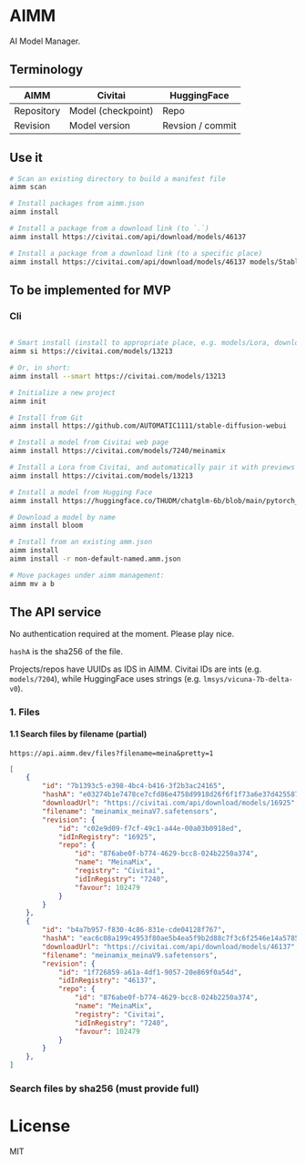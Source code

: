 # AIMM

AI Model Manager.

## Terminology

| AIMM       | Civitai            | HuggingFace      |
|------------|--------------------|------------------|
| Repository | Model (checkpoint) | Repo             |
| Revision   | Model version      | Revsion / commit |

## Use it

```sh
# Scan an existing directory to build a manifest file
aimm scan

# Install packages from aimm.json
aimm install

# Install a package from a download link (to `.`)
aimm install https://civitai.com/api/download/models/46137

# Install a package from a download link (to a specific place)
aimm install https://civitai.com/api/download/models/46137 models/Stable-diffusion
```

## To be implemented for MVP

### Cli

```sh

# Smart install (install to appropriate place, e.g. models/Lora, download previews, etc.)
aimm si https://civitai.com/models/13213

# Or, in short:
aimm install --smart https://civitai.com/models/13213

# Initialize a new project
aimm init

# Install from Git
aimm install https://github.com/AUTOMATIC1111/stable-diffusion-webui

# Install a model from Civitai web page
aimm install https://civitai.com/models/7240/meinamix 

# Install a Lora from Civitai, and automatically pair it with previews
aimm install https://civitai.com/models/13213

# Install a model from Hugging Face
aimm install https://huggingface.co/THUDM/chatglm-6b/blob/main/pytorch_model-00001-of-00008.bin

# Download a model by name
aimm install bloom

# Install from an existing amm.json
aimm install
aimm install -r non-default-named.amm.json

# Move packages under aimm management:
aimm mv a b
```



## The API service

No authentication required at the moment. Please play nice.

`hashA` is the sha256 of the file.

Projects/repos have UUIDs as IDS in AIMM.
Civitai IDs are ints (e.g. `models/7204`), while HuggingFace uses strings (e.g. `lmsys/vicuna-7b-delta-v0`).

### 1. Files

#### 1.1 Search files by filename (partial)

```
https://api.aimm.dev/files?filename=meina&pretty=1
```

```json
[
    {
        "id": "7b1393c5-e398-4bc4-b416-3f2b3ac24165",
        "hashA": "e03274b1e7478ce7cfd86e4758d9918d26f6f1f73a6e37d425587a7938ac6f79",
        "downloadUrl": "https://civitai.com/api/download/models/16925",
        "filename": "meinamix_meinaV7.safetensors",
        "revision": {
            "id": "c02e9d09-f7cf-49c1-a44e-00a03b0918ed",
            "idInRegistry": "16925",
            "repo": {
                "id": "876abe0f-b774-4629-bcc8-024b2250a374",
                "name": "MeinaMix",
                "registry": "Civitai",
                "idInRegistry": "7240",
                "favour": 102479
            }
        }
    },
    {
        "id": "b4a7b957-f830-4c86-831e-cde04128f767",
        "hashA": "eac6c08a199c4953f80ae5b4ea5f9b2d88c7f3c6f2546e14a57851e3e4a1c5cb",
        "downloadUrl": "https://civitai.com/api/download/models/46137",
        "filename": "meinamix_meinaV9.safetensors",
        "revision": {
            "id": "1f726859-a61a-4df1-9057-20e869f0a54d",
            "idInRegistry": "46137",
            "repo": {
                "id": "876abe0f-b774-4629-bcc8-024b2250a374",
                "name": "MeinaMix",
                "registry": "Civitai",
                "idInRegistry": "7240",
                "favour": 102479
            }
        }
    },
]
```

### Search files by sha256 (must provide full)

# License
MIT
